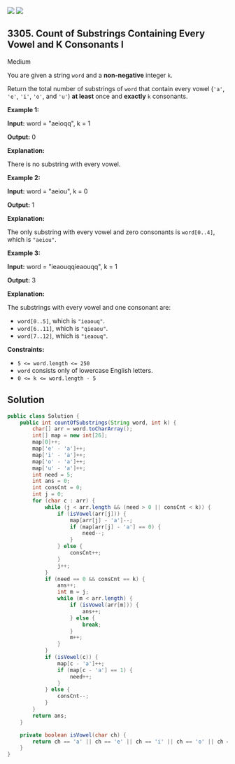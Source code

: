 [![](https://img.shields.io/github/stars/javadev/LeetCode-in-Java?label=Stars&style=flat-square)](https://github.com/javadev/LeetCode-in-Java)
[![](https://img.shields.io/github/forks/javadev/LeetCode-in-Java?label=Fork%20me%20on%20GitHub%20&style=flat-square)](https://github.com/javadev/LeetCode-in-Java/fork)

## 3305\. Count of Substrings Containing Every Vowel and K Consonants I

Medium

You are given a string `word` and a **non-negative** integer `k`.

Return the total number of substrings of `word` that contain every vowel (`'a'`, `'e'`, `'i'`, `'o'`, and `'u'`) **at least** once and **exactly** `k` consonants.

**Example 1:**

**Input:** word = "aeioqq", k = 1

**Output:** 0

**Explanation:**

There is no substring with every vowel.

**Example 2:**

**Input:** word = "aeiou", k = 0

**Output:** 1

**Explanation:**

The only substring with every vowel and zero consonants is `word[0..4]`, which is `"aeiou"`.

**Example 3:**

**Input:** word = "ieaouqqieaouqq", k = 1

**Output:** 3

**Explanation:**

The substrings with every vowel and one consonant are:

*   `word[0..5]`, which is `"ieaouq"`.
*   `word[6..11]`, which is `"qieaou"`.
*   `word[7..12]`, which is `"ieaouq"`.

**Constraints:**

*   `5 <= word.length <= 250`
*   `word` consists only of lowercase English letters.
*   `0 <= k <= word.length - 5`

## Solution

```java
public class Solution {
    public int countOfSubstrings(String word, int k) {
        char[] arr = word.toCharArray();
        int[] map = new int[26];
        map[0]++;
        map['e' - 'a']++;
        map['i' - 'a']++;
        map['o' - 'a']++;
        map['u' - 'a']++;
        int need = 5;
        int ans = 0;
        int consCnt = 0;
        int j = 0;
        for (char c : arr) {
            while (j < arr.length && (need > 0 || consCnt < k)) {
                if (isVowel(arr[j])) {
                    map[arr[j] - 'a']--;
                    if (map[arr[j] - 'a'] == 0) {
                        need--;
                    }
                } else {
                    consCnt++;
                }
                j++;
            }
            if (need == 0 && consCnt == k) {
                ans++;
                int m = j;
                while (m < arr.length) {
                    if (isVowel(arr[m])) {
                        ans++;
                    } else {
                        break;
                    }
                    m++;
                }
            }
            if (isVowel(c)) {
                map[c - 'a']++;
                if (map[c - 'a'] == 1) {
                    need++;
                }
            } else {
                consCnt--;
            }
        }
        return ans;
    }

    private boolean isVowel(char ch) {
        return ch == 'a' || ch == 'e' || ch == 'i' || ch == 'o' || ch == 'u';
    }
}
```